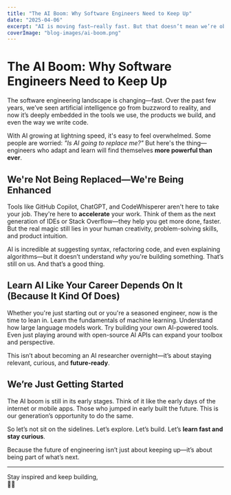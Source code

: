 ```yaml
---
title: "The AI Boom: Why Software Engineers Need to Keep Up"
date: "2025-04-06"
excerpt: "AI is moving fast—really fast. But that doesn’t mean we’re obsolete. It means we need to level up, adapt, and grow with it."
coverImage: "blog-images/ai-boom.png"
---
```


# The AI Boom: Why Software Engineers Need to Keep Up

The software engineering landscape is changing—fast. Over the past few years, we’ve seen artificial intelligence go from buzzword to reality, and now it’s deeply embedded in the tools we use, the products we build, and even the way we write code.

With AI growing at lightning speed, it's easy to feel overwhelmed. Some people are worried: _"Is AI going to replace me?"_ But here's the thing—engineers who adapt and learn will find themselves **more powerful than ever**.

## We're Not Being Replaced—We're Being Enhanced

Tools like GitHub Copilot, ChatGPT, and CodeWhisperer aren't here to take your job. They're here to **accelerate** your work. Think of them as the next generation of IDEs or Stack Overflow—they help you get more done, faster. But the real magic still lies in your human creativity, problem-solving skills, and product intuition.

AI is incredible at suggesting syntax, refactoring code, and even explaining algorithms—but it doesn’t understand _why_ you're building something. That’s still on us. And that’s a good thing.

## Learn AI Like Your Career Depends On It (Because It Kind Of Does)

Whether you're just starting out or you're a seasoned engineer, now is the time to lean in. Learn the fundamentals of machine learning. Understand how large language models work. Try building your own AI-powered tools. Even just playing around with open-source AI APIs can expand your toolbox and perspective.

This isn’t about becoming an AI researcher overnight—it’s about staying relevant, curious, and **future-ready**.

## We’re Just Getting Started

The AI boom is still in its early stages. Think of it like the early days of the internet or mobile apps. Those who jumped in early built the future. This is our generation’s opportunity to do the same.

So let’s not sit on the sidelines. Let’s explore. Let’s build. Let’s **learn fast and stay curious**.

Because the future of engineering isn’t just about keeping up—it’s about being part of what’s next.

---

Stay inspired and keep building,  
✌🏽
